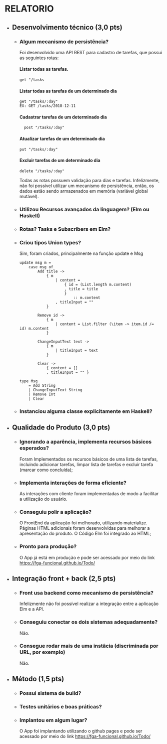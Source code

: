 # RELATORIO

- ## Desenvolvimento técnico  (3,0 pts)
  - ### Algum mecanismo de persistência?

    Foi desenvolvido uma API REST para cadastro de tarefas, que possui as seguintes rotas:

    #### Listar todas as tarefas.
    ```
    get "/tasks
    ```
    #### Listar todas as tarefas de um determinado dia
    ```
    get "/tasks/:day"
    EX: GET /tasks/2018-12-11
    ```

    #### Cadastrar tarefas de um determinado dia
    ```
      post "/tasks/:day"
    ```

    #### Atualizar tarefas de um determinado dia
    ```
    put "/tasks/:day"
    ```

    #### Excluir tarefas de um determinado dia
    ```
    delete "/tasks/:day"
    ```

    Todas as rotas possuem validação para dias e tarefas. Infelizmente, não foi possível utilizar um mecanismo de persistência, então, os dados estão sendo armazenados em memória (variável global mutável).

  - ### Utilizou Recursos avançados da linguagem? (Elm ou Haskell)
  - ### Rotas? Tasks e Subscribers em Elm?
  - ### Criou tipos Union types?
    Sim, foram criados, principalmente na função update e Msg
    ```
    update msg m =
        case msg of
            Add title ->
                { m
                    | content =
                        { id = (List.length m.content)
                        , title = title
                        }
                            :: m.content
                    , titleInput = ""
                }

            Remove id ->
                { m
                    | content = List.filter (\item -> item.id /= id) m.content
                }

            ChangeInputText text ->
                { m
                    | titleInput = text
                }

            Clear ->
                { content = []
                , titleInput = "" }
    ```
    ```
    type Msg
        = Add String
        | ChangeInputText String
        | Remove Int
        | Clear
    ```

  - ### Instanciou alguma classe explicitamente em Haskell?

- ## Qualidade do Produto  (3,0 pts)
   - ### Ignorando a aparência, implementa recursos básicos esperados?
     Foram Implementados os recursos básicos de uma lista de tarefas, incluindo adicionar tarefas, limpar lista de tarefas e excluir tarefa (marcar como concluída);
   - ### Implementa interações de forma eficiente?
     As interações com cliente foram implementadas de modo a facilitar a utilização do usuário.
   - ### Conseguiu polir a aplicação?
     O FrontEnd da aplicação foi melhorado, utilizando materialize. Páginas HTML adicionais foram desenvolvidas para melhorar a apresentação do produto. O Código Elm foi integrado ao HTML;
   - ### Pronto para produção?
     O App já está em produção e pode ser acessado por meio do link https://fga-funcional.github.io/Todo/
- ## Integração front + back   (2,5 pts)
  - ### Front usa backend como mecanismo de persistência?
    Infelizmente não foi possível realizar a integração entre a aplicação Elm e a API.
  - ### Conseguiu conectar os dois sistemas adequadamente?
    Não.
  - ### Consegue rodar mais de uma instâcia (discriminada por URL, por exemplo)
    Não.

- ## Método (1,5 pts)
   - ### Possui sistema de build?
   - ### Testes unitários e boas práticas?
   - ### Implantou em algum lugar?
     O App foi implantando utilizando o github pages e pode ser acessado por meio do link https://fga-funcional.github.io/Todo/
